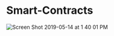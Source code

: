 # Smart-Contracts
![Screen Shot 2019-05-14 at 1 40 01 PM](https://user-images.githubusercontent.com/41807219/58131986-fd08b400-7bd4-11e9-8ef0-b4064522cc19.png)
